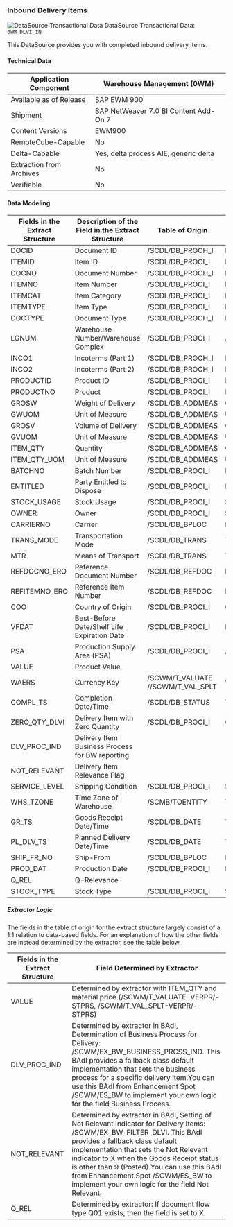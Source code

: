 ### Inbound Delivery Items

![DataSource Transactional Data](https://help.sap.com/doc/saphelp_ewm94/9.4/en-US/graphics/BICObjDataSourceTransactionalData.gif) DataSource Transactional Data: `0WM_DLVI_IN`

 This DataSource provides you with completed inbound delivery items.

#### Technical Data

| Application Component    | Warehouse Management (0WM)            |
| ------------------------ | ------------------------------------- |
| Available as of Release  | SAP EWM 900                           |
| Shipment                 | SAP NetWeaver 7.0 BI Content Add-On 7 |
| Content Versions         | EWM900                                |
| RemoteCube-Capable       | No                                    |
| Delta-Capable            | Yes, delta process AIE; generic delta |
| Extraction from Archives | No                                    |
| Verifiable               | No                                    |

#### Data Modeling

| Fields in the Extract Structure | Description of the Field in the Extract Structure | Table of Origin                   | Field in the Table of Origin    |
| ------------------------------- | ------------------------------------------------- | --------------------------------- | ------------------------------- |
| DOCID                           | Document ID                                       | /SCDL/DB_PROCH_I                  | DOCID                           |
| ITEMID                          | Item ID                                           | /SCDL/DB_PROCI_I                  | ITEMID                          |
| DOCNO                           | Document Number                                   | /SCDL/DB_PROCH_I                  | DOCNO                           |
| ITEMNO                          | Item Number                                       | /SCDL/DB_PROCI_I                  | ITEMNO                          |
| ITEMCAT                         | Item Category                                     | /SCDL/DB_PROCI_I                  | ITEMCAT                         |
| ITEMTYPE                        | Item Type                                         | /SCDL/DB_PROCI_I                  | ITEMTYPE                        |
| DOCTYPE                         | Document Type                                     | /SCDL/DB_PROCH_I                  | DOCTYPE                         |
| LGNUM                           | Warehouse Number/Warehouse Complex                | /SCDL/DB_PROCI_I                  | /SCWM/WHNO                      |
| INCO1                           | Incoterms (Part 1)                                | /SCDL/DB_PROCH_I                  | INCO1                           |
| INCO2                           | Incoterms (Part 2)                                | /SCDL/DB_PROCH_I                  | INCO2                           |
| PRODUCTID                       | Product ID                                        | /SCDL/DB_PROCI_I                  | PRODUCTID                       |
| PRODUCTNO                       | Product                                           | /SCDL/DB_PROCI_I                  | PRODUCTNO                       |
| GROSW                           | Weight of Delivery                                | /SCDL/DB_ADDMEAS                  | QTY                             |
| GWUOM                           | Unit of Measure                                   | /SCDL/DB_ADDMEAS                  | UOM                             |
| GROSV                           | Volume of Delivery                                | /SCDL/DB_ADDMEAS                  | QTY                             |
| GVUOM                           | Unit of Measure                                   | /SCDL/DB_ADDMEAS                  | UOM                             |
| ITEM_QTY                        | Quantity                                          | /SCDL/DB_ADDMEAS                  | QTY                             |
| ITEM_QTY_UOM                    | Unit of Measure                                   | /SCDL/DB_ADDMEAS                  | UOM                             |
| BATCHNO                         | Batch Number                                      | /SCDL/DB_PROCI_I                  | BATCHNO                         |
| ENTITLED                        | Party Entitled to Dispose                         | /SCDL/DB_PROCI_I                  | ENTITLED                        |
| STOCK_USAGE                     | Stock Usage                                       | /SCDL/DB_PROCI_I                  | STOCK_USAGE                     |
| OWNER                           | Owner                                             | /SCDL/DB_PROCI_I                  | STOCK_OWNER                     |
| CARRIERNO                       | Carrier                                           | /SCDL/DB_BPLOC                    | PARTYNO                         |
| TRANS_MODE                      | Transportation Mode                               | /SCDL/DB_TRANS                    | TRANS_MODE                      |
| MTR                             | Means of Transport                                | /SCDL/DB_TRANS                    | TRANSMEANS_TYPE                 |
| REFDOCNO_ERO                    | Reference Document Number                         | /SCDL/DB_REFDOC                   | REFDOCNO                        |
| REFITEMNO_ERO                   | Reference Item Number                             | /SCDL/DB_REFDOC                   | REFITEMNO                       |
| COO                             | Country of Origin                                 | /SCDL/DB_PROCI_I                  | OCOUNTRY                        |
| VFDAT                           | Best-Before Date/Shelf Life Expiration Date       | /SCDL/DB_PROCI_I                  | BESTBEFORE_DATE/SHELFEXPIR_DATE |
| PSA                             | Production Supply Area (PSA)                      | /SCDL/DB_PROCI_I                  | /SCWM/PSA                       |
| VALUE                           | Product Value                                     |                                   |                                 |
| WAERS                           | Currency Key                                      | /SCWM/T_VALUATE //SCWM/T_VAL_SPLT | WAERS                           |
| COMPL_TS                        | Completion Date/Time                              | /SCDL/DB_STATUS                   | TSTFR                           |
| ZERO_QTY_DLVI                   | Delivery Item with Zero Quantity                  | /SCDL/DB_PROCI_I                  | QTY                             |
| DLV_PROC_IND                    | Delivery Item Business Process for BW reporting   |                                   |                                 |
| NOT_RELEVANT                    | Delivery Item Relevance Flag                      |                                   |                                 |
| SERVICE_LEVEL                   | Shipping Condition                                | /SCDL/DB_PROCI_I                  | SERVICE_LEVEL                   |
| WHS_TZONE                       | Time Zone of Warehouse                            | /SCMB/TOENTITY                    | TZONE                           |
| GR_TS                           | Goods Receipt Date/Time                           | /SCDL/DB_DATE                     | TSTFR                           |
| PL_DLV_TS                       | Planned Delivery Date/Time                        | /SCDL/DB_DATE                     | TSTFR                           |
| SHIP_FR_NO                      | Ship-From                                         | /SCDL/DB_BPLOC                    | PARTYNO                         |
| PROD_DAT                        | Production Date                                   | /SCDL/DB_PROCI_I                  | PRODUCTION_DATE                 |
| Q_REL                           | Q-Relevance                                       |                                   |                                 |
| STOCK_TYPE                      | Stock Type                                        | /SCDL/DB_PROCI_I                  | STOCK_CATEGORY                  |

##### Extractor Logic

The fields in the table of origin for the extract structure largely consist of a 1:1 relation to data-based fields. For an explanation of how the other fields are instead determined by the extractor, see the table below.

| Fields in the Extract Structure | Field Determined by Extractor                                |
| ------------------------------- | ------------------------------------------------------------ |
| VALUE                           | Determined by extractor with ITEM_QTY and material price (/SCWM/T_VALUATE-VERPR/-STPRS, /SCWM/T_VAL_SPLT-VERPR/-STPRS) |
| DLV_PROC_IND                    | Determined by extractor in BAdI, Determination of Business Process for Delivery: /SCWM/EX_BW_BUSINESS_PRCSS_IND. This BAdI provides a fallback class default implementation that sets the business process for a specific delivery item.You can use this BAdI from Enhancement Spot /SCWM/ES_BW to implement your own logic for the field Business Process. |
| NOT_RELEVANT                    | Determined by extractor in BAdI, Setting of Not Relevant Indicator for Delivery Items: /SCWM/EX_BW_FILTER_DLVI. This BAdI provides a fallback class default implementation that sets the Not Relevant indicator to X when the Goods Receipt status is other than 9 (Posted).You can use this BAdI from Enhancement Spot /SCWM/ES_BW to implement your own logic for the field Not Relevant. |
| Q_REL                           | Determined by extractor: If document flow type Q01 exists, then the field is set to X. |